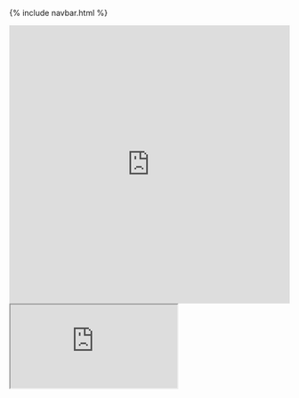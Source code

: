 {% include navbar.html %}
<iframe frameborder="0" width="100%" height="500px" src="https://replit.com/@wangzi190/createTask?embed=true"></iframe>
<iframe src="https://docs.google.com/document/d/e/2PACX-1vTMD6Dt1DiCQAfqB-YR3vY84rZdnEZqRscxzhB0Yd0IDK0Cg-8IWk1f0ZaSGqLkss87Y_SOCarUD3qV/pub?embedded=true"></iframe>
